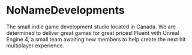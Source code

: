 # NoNameDevelopments
The small indie game development studio located in Canada. We are determined to deliver great games for great prices! Fluent with Unreal Engine 4, a small team awaiting new members to help create the next hit multiplayer experience.
